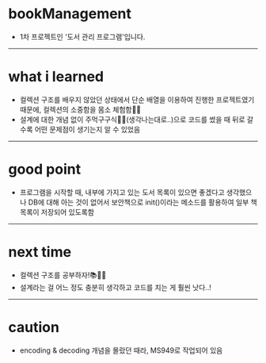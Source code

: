 # bookManagement
- 1차 프로젝트인 '도서 관리 프로그램'입니다.
---
# what i learned
- 컬렉션 구조를 배우지 않았던 상태에서 단순 배열을 이용하여 진행한 프로젝트였기 때문에, 컬렉션의 소중함을 몸소 체험함🤷‍♀️
- 설계에 대한 개념 없이 주먹구구식🤦‍♀️(생각나는대로..)으로 코드를 썼을 때 뒤로 갈수록 어떤 문제점이 생기는지 알 수 있었음
---
# good point
- 프로그램을 시작할 때, 내부에 가지고 있는 도서 목록이 있으면 좋겠다고 생각했으나 DB에 대해 아는 것이 없어서 보안책으로 init()이라는 메소드를 활용하여 일부 책 목록이 저장되어 있도록함
---
# next time
- 컬렉션 구조를 공부하자!📚📕📖
- 설계라는 걸 어느 정도 충분히 생각하고 코드를 치는 게 훨씬 낫다..! 
---
# caution
- encoding & decoding 개념을 몰랐던 때라, MS949로 작업되어 있음
